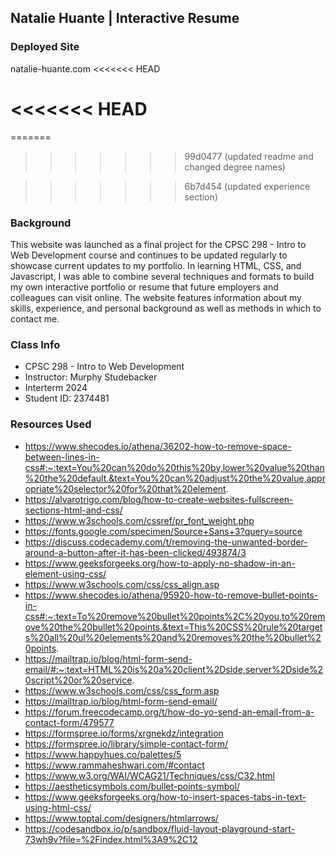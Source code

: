 ## Natalie Huante | Interactive Resume 

### Deployed Site
natalie-huante.com
<<<<<<< HEAD

<<<<<<< HEAD
=======
=======
>>>>>>> 99d0477 (updated readme and changed degree names)

>>>>>>> 6b7d454 (updated experience section)
### Background
This website was launched as a final project for the CPSC 298 - Intro to Web Development course and continues to be updated regularly to showcase current updates to my portfolio. In learning HTML, CSS, and Javascript, I was able to combine several techniques and formats to build my own interactive portfolio or resume that future employers and colleagues can visit online. The website features information about my skills, experience, and personal background as well as methods in which to contact me. 

### Class Info
- CPSC 298 - Intro to Web Development
- Instructor: Murphy Studebacker
- Interterm 2024
- Student ID: 2374481


### Resources Used
- https://www.shecodes.io/athena/36202-how-to-remove-space-between-lines-in-css#:~:text=You%20can%20do%20this%20by,lower%20value%20than%20the%20default.&text=You%20can%20adjust%20the%20value,appropriate%20selector%20for%20that%20element.
- https://alvarotrigo.com/blog/how-to-create-websites-fullscreen-sections-html-and-css/
- https://www.w3schools.com/cssref/pr_font_weight.php
- https://fonts.google.com/specimen/Source+Sans+3?query=source
- https://discuss.codecademy.com/t/removing-the-unwanted-border-around-a-button-after-it-has-been-clicked/493874/3
- https://www.geeksforgeeks.org/how-to-apply-no-shadow-in-an-element-using-css/
- https://www.w3schools.com/css/css_align.asp
- https://www.shecodes.io/athena/95920-how-to-remove-bullet-points-in-css#:~:text=To%20remove%20bullet%20points%2C%20you,to%20remove%20the%20bullet%20points.&text=This%20CSS%20rule%20targets%20all%20ul%20elements%20and%20removes%20the%20bullet%20points.
- https://mailtrap.io/blog/html-form-send-email/#:~:text=HTML%20is%20a%20client%2Dside,server%2Dside%20script%20or%20service.
- https://www.w3schools.com/css/css_form.asp
- https://mailtrap.io/blog/html-form-send-email/
- https://forum.freecodecamp.org/t/how-do-yo-send-an-email-from-a-contact-form/479577
- https://formspree.io/forms/xrgnekdz/integration
- https://formspree.io/library/simple-contact-form/
- https://www.happyhues.co/palettes/5
- https://www.rammaheshwari.com/#contact
- https://www.w3.org/WAI/WCAG21/Techniques/css/C32.html
- https://aestheticsymbols.com/bullet-points-symbol/
- https://www.geeksforgeeks.org/how-to-insert-spaces-tabs-in-text-using-html-css/
- https://www.toptal.com/designers/htmlarrows/
- https://codesandbox.io/p/sandbox/fluid-layout-playground-start-73wh9v?file=%2Findex.html%3A9%2C12
